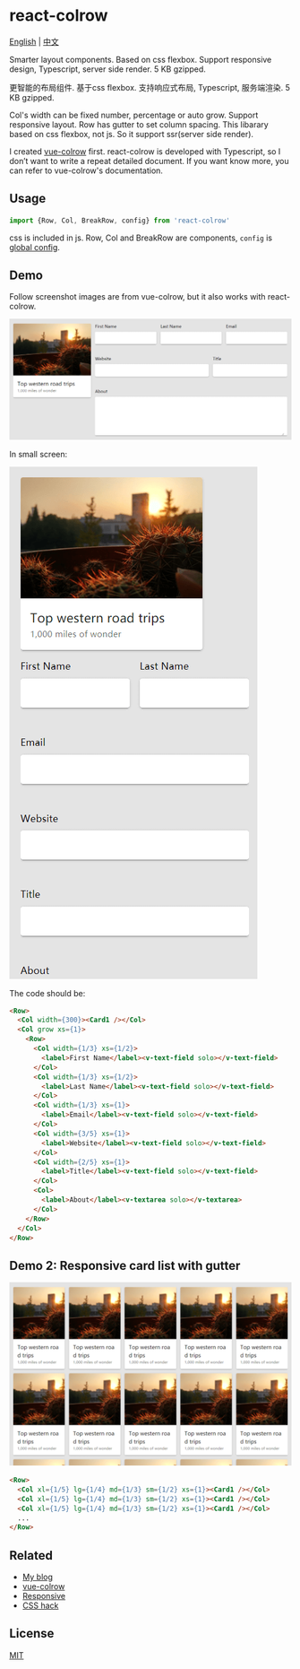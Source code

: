 # react-colrow
[English](https://github.com/phphe/react-colrow/blob/master/README.md) | [中文](https://github.com/phphe/react-colrow/blob/master/README_zh.md)

Smarter layout components. Based on css flexbox. Support responsive design, Typescript, server side render. 5 KB gzipped.

更智能的布局组件. 基于css flexbox. 支持响应式布局, Typescript, 服务端渲染. 5 KB gzipped. 

Col's width can be fixed number, percentage or auto grow. Support responsive layout. Row has gutter to set column spacing. This libarary based on css flexbox, not js. So it support ssr(server side render).

I created [vue-colrow](https://vue-colrow.phphe.com) first. react-colrow is developed with Typescript, so I don’t want to write a repeat detailed document. If you want know more, you can refer to vue-colrow's documentation.

## Usage
```js
import {Row, Col, BreakRow, config} from 'react-colrow'
```
css is included in js. Row, Col and BreakRow are components, `config` is [global config](https://vue-colrow.phphe.com/api.html#config). 

## Demo
Follow screenshot images are from vue-colrow, but it also works with react-colrow.

![image](https://github.com/phphe/vue-colrow/blob/master/public/colrow-form.png?raw=true)

In small screen: 

![image](https://github.com/phphe/vue-colrow/blob/master/public/colrow-form-xs.png?raw=true)

The code should be:
```html
<Row>
  <Col width={300}><Card1 /></Col>
  <Col grow xs={1}>
    <Row>
      <Col width={1/3} xs={1/2}>
        <label>First Name</label><v-text-field solo></v-text-field>
      </Col>
      <Col width={1/3} xs={1/2}>
        <label>Last Name</label><v-text-field solo></v-text-field>
      </Col>
      <Col width={1/3} xs={1}>
        <label>Email</label><v-text-field solo></v-text-field>
      </Col>
      <Col width={3/5} xs={1}>
        <label>Website</label><v-text-field solo></v-text-field>
      </Col>
      <Col width={2/5} xs={1}>
        <label>Title</label><v-text-field solo></v-text-field>
      </Col>
      <Col>
        <label>About</label><v-textarea solo></v-textarea>
      </Col>
    </Row>
  </Col>
</Row>
```
## Demo 2: Responsive card list with gutter
![image](https://github.com/phphe/vue-colrow/blob/master/public/colrow-list.png?raw=true)
```html
<Row>
  <Col xl={1/5} lg={1/4} md={1/3} sm={1/2} xs={1}><Card1 /></Col>
  <Col xl={1/5} lg={1/4} md={1/3} sm={1/2} xs={1}><Card1 /></Col>
  <Col xl={1/5} lg={1/4} md={1/3} sm={1/2} xs={1}><Card1 /></Col>
  ...
</Row>
```

## Related
* [My blog](https://phphe.com)
* [vue-colrow](https://vue-colrow.phphe.com)
* [Responsive](https://vue-colrow.phphe.com/guide.html#responsive)
* [CSS hack](https://vue-colrow.phphe.com/guide.html#css-hack)

## License
[MIT](http://opensource.org/licenses/MIT)
